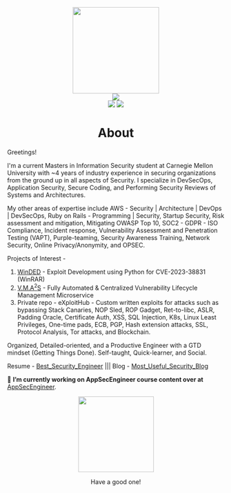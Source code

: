 <div align="center">
    <img src="https://github.githubassets.com/images/modules/logos_page/GitHub-Mark.png" height="200" />
</div>
<div align="center">
    <img src="https://readme-typing-svg.herokuapp.com?color=%236FDA44&size=32&center=true&vCenter=true&width=700&height=50&lines=Hi+👋+I'm+Riyaz;MS+InfoSec+@+CMU;AppSec+and+DevSecOps+Expert;Aspiring+Security+Architect;LF+Summer+2024+Security+Internships" />
</div>
<div align="center">
    <a href="https://www.linkedin.com/in/riyazrafiahmed/"><img src="https://img.shields.io/badge/Linkedin-0077b5?style=flat&logo=linkedin" /></a>
    <a href="https://stackoverflow.com/users/9405893/riyaz"><img src="https://img.shields.io/badge/Stack Overflow-f48024?style=flat&logo=stackoverflow&logoColor=white" /></a>
</div>

<h1 align="center">About</h1>

Greetings!

I'm a current Masters in Information Security student at Carnegie Mellon University with ~4 years of industry experience in securing organizations from the ground up in all aspects of Security. I specialize in DevSecOps, Application Security, Secure Coding, and Performing Security Reviews of Systems and Architectures.

My other areas of expertise include AWS - Security | Architecture | DevOps | DevSecOps, Ruby on Rails - Programming | Security, Startup Security, Risk assessment and mitigation, Mitigating OWASP Top 10, SOC2 - GDPR - ISO Compliance, Incident response, Vulnerability Assessment and Penetration Testing (VAPT), Purple-teaming, Security Awareness Training, Network Security, Online Privacy/Anonymity, and OPSEC.

Projects of Interest - 

1. [WinDED](https://github.com/r1yaz/winDED) - Exploit Development using Python for CVE-2023-38831 (WinRAR)
2. [V.M.A<sup>2</sup>S](https://github.com/r1yaz/vmA2s) - Fully Automated & Centralized Vulnerability Lifecycle Management Microservice
3. Private repo - eXploitHub - Custom written exploits for attacks such as bypassing Stack Canaries, NOP Sled, ROP Gadget, Ret-to-libc, ASLR, Padding Oracle, Certificate Auth, XSS, SQL Injection, K8s, Linux Least Privileges, One-time pads, ECB, PGP, Hash extension attacks, SSL, Protocol Analysis, Tor attacks, and Blockchain.

Organized, Detailed-oriented, and a Productive Engineer with a GTD mindset (Getting Things Done). Self-taught, Quick-learner, and Social.

Resume - [Best_Security_Engineer](https://tiny.cc/RiyazResume) ||| Blog - [Most_Useful_Security_Blog](https://r1yaz.notion.site)

🔭 **I’m currently working on AppSecEngineer course content over at** [AppSecEngineer](https://www.appsecengineer.com).

<div align="center">
    <img src="http://4.bp.blogspot.com/-qTS_smgj7Mk/VgBjDLPs-FI/AAAAAAAAUFQ/rjZ9qQUHxY4/s1600/lifting-up-glass.gif" height="175" />
    <p>Have a good one!</p>
</div>
